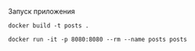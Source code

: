 Запуск приложения

```shell
docker build -t posts .  
```
```shell
docker run -it -p 8080:8080 --rm --name posts posts
```
